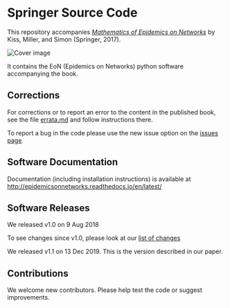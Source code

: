 # Springer Source Code

This repository accompanies [*Mathematics of Epidemics on Networks*](http://www.springer.com/book/9783319508047) by Kiss, Miller, and Simon (Springer, 2017).

![Cover image](https://images.springer.com/sgw/books/medium/9783319508047.jpg)

It contains the EoN (Epidemics on Networks) python software accompanying the book.

## Corrections

For corrections or to report an error to the content in the published book, see the file [errata.md](errata.md) and follow instructions there.

To report a bug in the code please use the new issue option on the [issues page](https://github.com/springer-math/Mathematics-of-Epidemics-on-Networks/issues).

## Software Documentation

Documentation (including installation instructions) is available at http://epidemicsonnetworks.readthedocs.io/en/latest/

## Software Releases

We released v1.0 on 9 Aug 2018

To see changes since v1.0, please look at our 
[list of changes](file:///Users/jomiller/Dropbox/work/SpringerGithub/docs/_build/html/Changes.html)

We released v1.1 on 13 Dec 2019.  This is the version described in our paper.

## Contributions

We welcome new contributors.  Please help test the code or suggest improvements.
